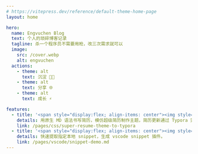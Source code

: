 ```yaml
---
# https://vitepress.dev/reference/default-theme-home-page
layout: home

hero:
  name: Engvuchen Blog
  text: 个人的琐碎博客记录
  tagline: 杀一个程序员不需要用枪，改三次需求就可以
  image:
    src: /cover.webp
    alt: engvuchen
  actions:
    - theme: alt
      text: 沉淀 👨‍💻
    - theme: alt
      text: 分享 🌐
    - theme: alt
      text: 成长 ⚡️

features:
  - title: '<span style="display:flex; align-items: center"><img style="width:26px; margin-right: 10px" src="https://engvu.oss-cn-shenzhen.aliyuncs.com/27eebe76c7bd66f06a798f46ba5965e3.webp">Typora 主题 - 仿超级简历</span>'
    details: 用原生 MD 语法书写简历，模仿超级简历制作主题，简历更新通过 Typora 完成。
    link: /pages/css/super-resume-theme-to-typora
  - title: '<span style="display:flex; align-items: center"><img style="width:20px; margin-right: 10px" src="https://engvu.oss-cn-shenzhen.aliyuncs.com/be51947c0716d425bb912b92275e2252.webp">插件模版 - Snippet Demo</span>'
    details: 快速提取指定本地 snippet，生成 vscode snippet 插件。
    link: /pages/vscode/snippet-demo.md
---
```

